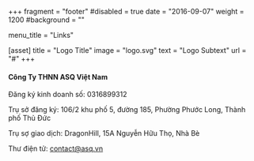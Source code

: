+++
fragment = "footer"
#disabled = true
date = "2016-09-07"
weight = 1200
#background = ""

menu_title = "Links"

[asset]
  title = "Logo Title"
  image = "logo.svg"
  text = "Logo Subtext"
  url = "#"
+++

#### Công Ty THNN ASQ Việt Nam

Đăng ký kinh doanh số: 0316899312

Trụ sở đăng ký: 106/2 khu phố 5, đường 185, Phường Phước Long, Thành phố Thủ Đức

Trụ sợ giao dịch: DragonHill, 15A Nguyễn Hữu Thọ, Nhà Bè

Thư điện tử: contact@asq.vn

